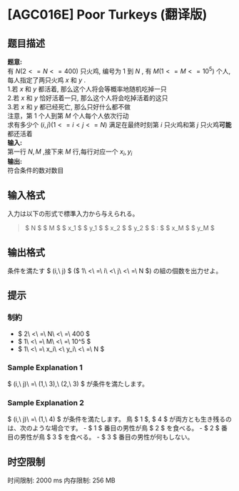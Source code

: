 # [AGC016E] Poor Turkeys (翻译版)

## 题目描述

**题意:**  
有 $N(2<=N<=400)$ 只火鸡, 编号为 $1$ 到 $N$ , 有 $M(1<=M<=10^5)$ 个人, 每人指定了两只火鸡 $x$ 和 $y$ .  
1.若 $x$ 和 $y$ 都活着, 那么这个人将会等概率地随机吃掉一只  
2.若 $x$ 和 $y$ 恰好活着一只, 那么这个人将会吃掉活着的这只  
3.若 $x$ 和 $y$ 都已经死亡, 那么只好什么都不做  
注意，第  $1$  个人到第 $M$ 个人每个人依次行动  
求有多少个 $(i,j)(1<=i<j<=N)$ 满足在最终时刻第 $i$ 只火鸡和第 $j$ 只火鸡**可能**都还活着  
**输入:**  
第一行 $N,M$ ,接下来 $M$ 行,每行对应一个 $x_i,y_i$   
**输出:**  
符合条件的数对数目

## 输入格式

入力は以下の形式で標準入力から与えられる。

> $ N $ $ M $ $ x_1 $ $ y_1 $ $ x_2 $ $ y_2 $ $ : $ $ x_M $ $ y_M $

## 输出格式

条件を満たす $ (i,\ j) $ ($ 1\ <\ =\ i\ <\ j\ <\ =\ N $) の組の個数を出力せよ。

## 提示

### 制約

- $ 2\ <\ =\ N\ <\ =\ 400 $
- $ 1\ <\ =\ M\ <\ =\ 10^5 $
- $ 1\ <\ =\ x_i\ <\ y_i\ <\ =\ N $

### Sample Explanation 1

$ (i,\ j)\ =\ (1,\ 3),\ (2,\ 3) $ が条件を満たします。

### Sample Explanation 2

$ (i,\ j)\ =\ (1,\ 4) $ が条件を満たします。 鳥 $ 1 $, $ 4 $ が両方とも生き残るのは、次のような場合です。 - $ 1 $ 番目の男性が鳥 $ 2 $ を食べる。 - $ 2 $ 番目の男性が鳥 $ 3 $ を食べる。 - $ 3 $ 番目の男性が何もしない。

## 时空限制

时间限制: 2000 ms
内存限制: 256 MB
